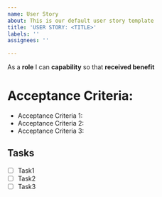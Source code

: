 ```yaml
---
name: User Story
about: This is our default user story template
title: 'USER STORY: <TITLE>'
labels: ''
assignees: ''

---
```


As a **role** I can **capability** so that **received benefit**

# Acceptance Criteria:
- Acceptance Criteria 1:
- Acceptance Criteria 2:
- Acceptance Criteria 3:

## Tasks
  
 - [ ] Task1
 - [ ] Task2
 - [ ] Task3
